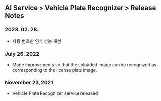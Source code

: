 ## AI Service > Vehicle Plate Recognizer > Release Notes

### 2023. 02. 28.
* 차량 번호판 인식 성능 개선

### July 26. 2022
* Made improvements so that the uploaded image can be recognized as corresponding to the license plate image.

### November 23, 2021
* Vehicle Plate Recognizer service released
